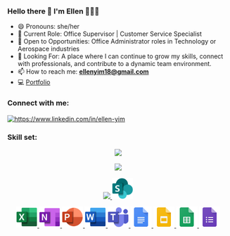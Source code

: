 ### Hello there 👋 I'm Ellen 👩🏻‍💻

- 😄 Pronouns: she/her <br> 
- 🔹 Current Role: Office Supervisor | Customer Service Specialist <br> 
- 🔹 Open to Opportunities: Office Administrator roles in Technology or Aerospace industries <br> 
- 🔹 Looking For: A place where I can continue to grow my skills, connect with professionals, and contribute to a dynamic team environment.  <br> 
- 📫 How to reach me: <b>ellenyim18@gmail.com</b> <br>
- 💻 [Portfolio](https://ellenyim8.github.io/ellenyim.github.io/)

<!----- 
<h3 align="left">Project Reports </h3>

[Movies Forecast](https://github.com/user-attachments/files/16114186/CS105.Final.Project.Report.pdf)

[Hotel Chain Database](https://github.com/user-attachments/files/16114194/CS.166.project.report.pdf)

[Star Trail](https://github.com/user-attachments/files/16114205/CS179N_Report.pdf)
----> 

<h3 align="left">Connect with me:</h3>
<p align="left">
<a href="https://linkedin.com/in/ellen-yim" target="blank"><img align="center" src="https://raw.githubusercontent.com/rahuldkjain/github-profile-readme-generator/master/src/images/icons/Social/linked-in-alt.svg" alt="https://www.linkedin.com/in/ellen-yim" height="30" width="40" /></a>
  
</p>

<h3 align="left">Skill set:</h3>

<p align="center">
  <a href="https://skillicons.dev">
    <img src="https://skillicons.dev/icons?i=git,github,c,vim,bash,cmake,cpp,linux,vscode,visualstudio" />
  </a>
</p>

<p align="center">
  <a href="https://skillicons.dev">
    <img src="https://skillicons.dev/icons?i=py,pycharm,sklearn,pytorch,tensorflow,replit,regex,qt,powershell,postgres" />
  </a>
</p>

<p align="center">
  <a href="https://skillicons.dev">
    <img src="https://skillicons.dev/icons?i=latex,linkedin,discord,html,css,figma,illustrator,photoshop,anaconda" />
    <img src="/src/sharepoint.svg" width="48" height="48"/>
  </a>
</p>


<p align="center">
  <a href="">
    <img src="/src/excel.svg" width="48" height="48"/>
    <img src="/src/onenote.svg" width="48" height="48"/>
    <img src="/src/powerpoint.svg" width="48" height="48"/>
    <img src="/src/word.svg" width="48" height="48"/>
    <img src="/src/teams.svg" width="48" height="48"/>
    <img src="/src/docs_48dp.png" width="48" height="48"/>
    <img src="/src/slides_48dp.png" width="48" height="48"/>
    <img src="/src/sheets_48dp.png" width="48" height="48"/>
    <img src="/src/forms_48dp.png" width="48" height="48"/> 
  </a> 
</p> 


<!--
**ellenyim8/ellenyim8** is a ✨ _special_ ✨ repository because its `README.md` (this file) appears on your GitHub profile.
Here are some ideas to get you started:
- 🔭 I’m currently working on ...
- 🌱 I’m currently learning ...
- 👯 I’m looking to collaborate on ...
- 🤔 I’m looking for help with ...
- 💬 Ask me about ...
- 📫 How to reach me: ...
- 😄 Pronouns: ...
- ⚡ Fun fact: ...
-->

